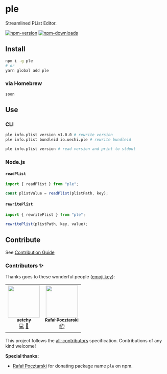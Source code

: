 # ple

Streamlined PList Editor.

[![npm-version]][npm-url]
[![npm-downloads]][npm-url]

[npm-version]: https://badgen.net/npm/v/ple
[npm-downloads]: https://badgen.net/npm/dt/ple
[npm-url]: https://npmjs.org/package/ple

## Install

```bash
npm i -g ple
# or
yarn global add ple
```

### via Homebrew

`soon`

## Use

### CLI

```bash
ple info.plist version v1.0.0 # rewrite version
ple info.plist bundleid io.uechi.ple # rewrite bundleid

ple info.plist version # read version and print to stdout
```

### Node.js

#### `readPlist`

```js
import { readPlist } from "ple";

const plistValue = readPlist(plistPath, key);
```

#### `rewritePlist`

```js
import { rewritePlist } from "ple";

rewritePlist(plistPath, key, value);
```

## Contribute

See [Contribution Guide](./CONTRIBUTING.md)

### Contributors ✨

Thanks goes to these wonderful people ([emoji key](https://allcontributors.org/docs/en/emoji-key)):

<!-- ALL-CONTRIBUTORS-LIST:START - Do not remove or modify this section -->
<!-- prettier-ignore-start -->
<!-- markdownlint-disable -->
<table>
  <tr>
    <td align="center"><a href="https://uechi.io/"><img src="https://avatars0.githubusercontent.com/u/431808?v=4?s=100" width="100px;" alt=""/><br /><sub><b>uetchy</b></sub></a><br /><a href="https://github.com/uetchy/ple/commits?author=uetchy" title="Code">💻</a> <a href="https://github.com/uetchy/ple/commits?author=uetchy" title="Documentation">📖</a></td>
    <td align="center"><a href="https://pocztarski.com/"><img src="https://avatars2.githubusercontent.com/u/119231?v=4?s=100" width="100px;" alt=""/><br /><sub><b>Rafał Pocztarski</b></sub></a><br /><a href="#platform-rsp" title="Packaging/porting to new platform">📦</a></td>
  </tr>
</table>

<!-- markdownlint-enable -->
<!-- prettier-ignore-end -->

<!-- ALL-CONTRIBUTORS-LIST:END -->

This project follows the [all-contributors](https://github.com/all-contributors/all-contributors) specification. Contributions of any kind welcome!

**Special thanks:**

- [Rafał Pocztarski](https://github.com/rsp) for donating package name `ple` on npm.
